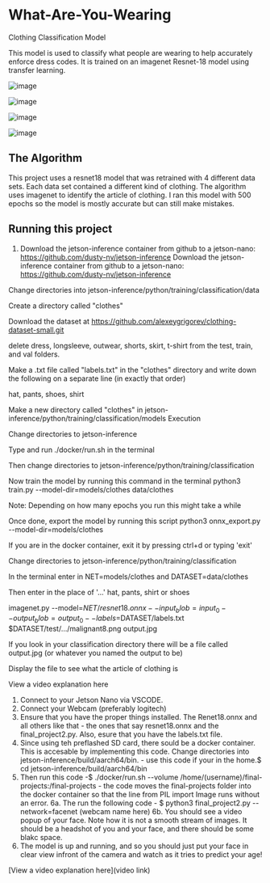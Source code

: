 # What-Are-You-Wearing

Clothing Classification Model

This model is used to classify what people are wearing to help accurately enforce dress codes. It is trained on an imagenet Resnet-18 model using transfer learning.

![image](https://github.com/lin0lvr/What-Are-You-Wearing-/assets/140644065/5f46ba8b-5935-40b3-8c5a-dde27be4bd7c)

![image](https://github.com/lin0lvr/What-Are-You-Wearing-/assets/140644065/3eae6ae7-a7c0-4fcb-9c68-994f7f65246c)

![image](https://github.com/lin0lvr/What-Are-You-Wearing-/assets/140644065/9b70b3bf-1520-4453-aead-5e4fb85ec9f3)

![image](https://github.com/lin0lvr/What-Are-You-Wearing-/assets/140644065/6a2834f7-4be5-4e9a-8947-76ccff70f6d9)







## The Algorithm
This project uses a resnet18 model that was retrained with 4 different data sets. Each data set contained a different kind of clothing. The algorithm uses imagenet to identify the article of clothing. I ran this model with 500 epochs so the model is mostly accurate but can still make mistakes. 

## Running this project
1. Download the jetson-inference container from github to a jetson-nano: https://github.com/dusty-nv/jetson-inference
Download the jetson-inference container from github to a jetson-nano: https://github.com/dusty-nv/jetson-inference

Change directories into jetson-inference/python/training/classification/data

Create a directory called "clothes"

Download the dataset at https://github.com/alexeygrigorev/clothing-dataset-small.git 

delete dress, longsleeve, outwear, shorts, skirt, t-shirt from the test, train, and val folders. 

Make a .txt file called "labels.txt" in the "clothes" directory and write down the following on a separate line (in exactly that order)

hat, pants, shoes, shirt

Make a new directory called "clothes" in jetson-inference/python/training/classification/models
Execution

Change directories to jetson-inference

Type and run ./docker/run.sh in the terminal

Then change directories to jetson-inference/python/training/classification

Now train the model by running this command in the terminal python3 train.py --model-dir=models/clothes data/clothes

Note: Depending on how many epochs you run this might take a while 

Once done, export the model by running this script
python3 onnx_export.py --model-dir=models/clothes

If you are in the docker container, exit it by pressing ctrl+d or typing 'exit'

Change directories to jetson-inference/python/training/classification

In the terminal enter in NET=models/clothes and DATASET=data/clothes

Then enter in the place of '...' hat, pants, shirt or shoes

imagenet.py --model=$NET/resnet18.onnx --input_blob=input_0 --output_blob=output_0 --labels=$DATASET/labels.txt $DATASET/test/.../malignant8.png output.jpg

If you look in your classification directory there will be a file called output.jpg (or whatever you named the output to be)

Display the file to see what the article of clothing is 

View a video explanation here












1. Connect to your Jetson Nano via VSCODE. 
2. Connect your Webcam (preferably logitech)
3. Ensure that you have the proper things installed. The Renet18.onnx and all others like that - the ones that say resnet18.onnx and the final_project2.py. Also, esure that you have the labels.txt file.
4. Since using teh preflashed SD card, there sould be a docker container. This is accesable by implementing this code. Change directories into jetson-inference/build/aarch64/bin. - use this code if your in the home.$ cd jetson-inference/build/aarch64/bin
5. Then run this code -$ ./docker/run.sh --volume /home/(username)/final-projects:/final-projects        - the code moves the final-projects folder into the docker container so that the line from PIL import Image runs without an error.
6a. The run the following code - $ python3 final_project2.py --network=facenet (webcam name here)
6b. You should see a video popup of your face. Note how it is not a smooth stream of images. It should be a headshot of you and your face, and there should be some blakc space.
7. The model is up and running, and so you should just put your face in clear view infront of the camera and watch as it tries to predict your age!

[View a video explanation here](video link)

